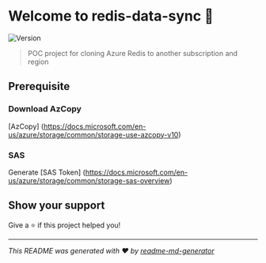 # Welcome to redis-data-sync 👋
![Version](https://img.shields.io/badge/version-1.0-blue.svg?cacheSeconds=2592000)

> POC project for cloning Azure Redis to another subscription and region

## Prerequisite

### Download AzCopy
[AzCopy] (https://docs.microsoft.com/en-us/azure/storage/common/storage-use-azcopy-v10)

### SAS 
Generate [SAS Token] (https://docs.microsoft.com/en-us/azure/storage/common/storage-sas-overview)



## Show your support

Give a ⭐️ if this project helped you!


***
_This README was generated with ❤️ by [readme-md-generator](https://github.com/kefranabg/readme-md-generator)_
